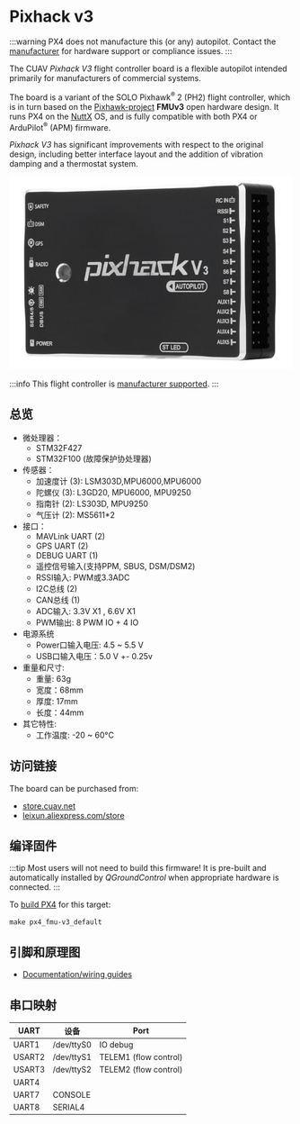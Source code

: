 # Pixhack v3

:::warning
PX4 does not manufacture this (or any) autopilot.
Contact the [manufacturer](https://store.cuav.net/) for hardware support or compliance issues.
:::

The CUAV _Pixhack V3_ flight controller board is a flexible autopilot intended primarily for manufacturers of commercial systems.

The board is a variant of the SOLO Pixhawk<sup>&reg;</sup> 2 (PH2) flight controller, which is in turn based on the [Pixhawk-project](https://pixhawk.org/) **FMUv3** open hardware design.
It runs PX4 on the [NuttX](https://nuttx.apache.org/) OS, and is fully compatible with both PX4 or ArduPilot<sup>&reg;</sup> (APM) firmware.

_Pixhack V3_ has significant improvements with respect to the original design, including better interface layout and the addition of vibration damping and a thermostat system.

![Pixhack v3](../../assets/flight_controller/pixhack_v3/pixhack_v3_157_large_default.jpg)

:::info
This flight controller is [manufacturer supported](../flight_controller/autopilot_manufacturer_supported.md).
:::

## 总览

- 微处理器：
  - STM32F427
  - STM32F100 (故障保护协处理器)
- 传感器：
  - 加速度计 (3): LSM303D,MPU6000,MPU6000
  - 陀螺仪 (3): L3GD20, MPU6000, MPU9250
  - 指南针 (2): LS303D, MPU9250
  - 气压计 (2): MS5611\*2
- 接口：
  - MAVLink UART (2)
  - GPS UART (2)
  - DEBUG UART (1)
  - 遥控信号输入(支持PPM, SBUS, DSM/DSM2)
  - RSSI输入: PWM或3.3ADC
  - I2C总线 (2)
  - CAN总线 (1)
  - ADC输入: 3.3V X1 , 6.6V X1
  - PWM输出: 8 PWM IO + 4 IO
- 电源系统
  - Power口输入电压: 4.5 ~ 5.5 V
  - USB口输入电压：5.0 V +- 0.25v
- 重量和尺寸:
  - 重量: 63g
  - 宽度：68mm
  - 厚度: 17mm
  - 长度：44mm
- 其它特性:
  - 工作温度: -20 ~ 60°C

## 访问链接

The board can be purchased from:

- [store.cuav.net](http://store.cuav.net/index.php?id_product=8\&id_product_attribute=0\&rewrite=pixhack-v3-autopilot\&controller=product\&id_lang=3)
- [leixun.aliexpress.com/store](https://leixun.aliexpress.com/store)

## 编译固件

:::tip
Most users will not need to build this firmware!
It is pre-built and automatically installed by _QGroundControl_ when appropriate hardware is connected.
:::

To [build PX4](../dev_setup/building_px4.md) for this target:

```
make px4_fmu-v3_default
```

## 引脚和原理图

- [Documentation/wiring guides](http://doc.cuav.net/flight-controller/pixhack/en/pixhack-v3.html)

## 串口映射

| UART   | 设备         | Port                                     |
| ------ | ---------- | ---------------------------------------- |
| UART1  | /dev/ttyS0 | IO debug                                 |
| USART2 | /dev/ttyS1 | TELEM1 (flow control) |
| USART3 | /dev/ttyS2 | TELEM2 (flow control) |
| UART4  |            |                                          |
| UART7  | CONSOLE    |                                          |
| UART8  | SERIAL4    |                                          |
